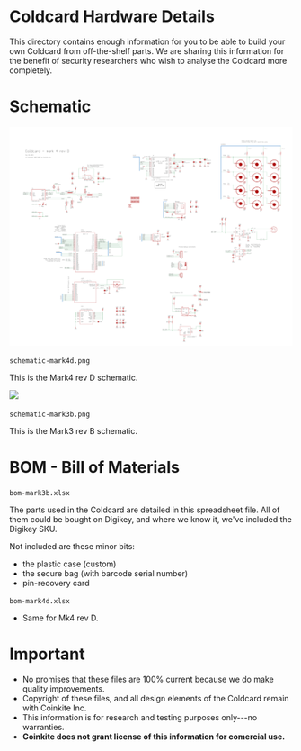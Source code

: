 
# Coldcard Hardware Details

This directory contains enough information for you to be able to
build your own Coldcard from off-the-shelf parts.
We are sharing this information for the benefit of security
researchers who wish to analyse the Coldcard more completely.


# Schematic

![](schematic-mark4d.png)

`schematic-mark4d.png`

This is the Mark4 rev D schematic.

![](schematic-mark3b.png)

`schematic-mark3b.png`

This is the Mark3 rev B schematic.


# BOM - Bill of Materials

`bom-mark3b.xlsx`

The parts used in the Coldcard are detailed in this spreadsheet file.
All of them could be bought on Digikey, and where we know
it, we've included the Digikey SKU.

Not included are these minor bits:

- the plastic case (custom)
- the secure bag (with barcode serial number)
- pin-recovery card

`bom-mark4d.xlsx`

- Same for Mk4 rev D.

# Important

- No promises that these files are 100% current because we do make quality improvements.
- Copyright of these files, and all design elements of the Coldcard remain with Coinkite Inc.
- This information is for research and testing purposes only---no warranties. 
- **Coinkite does not grant license of this information for comercial use.**

